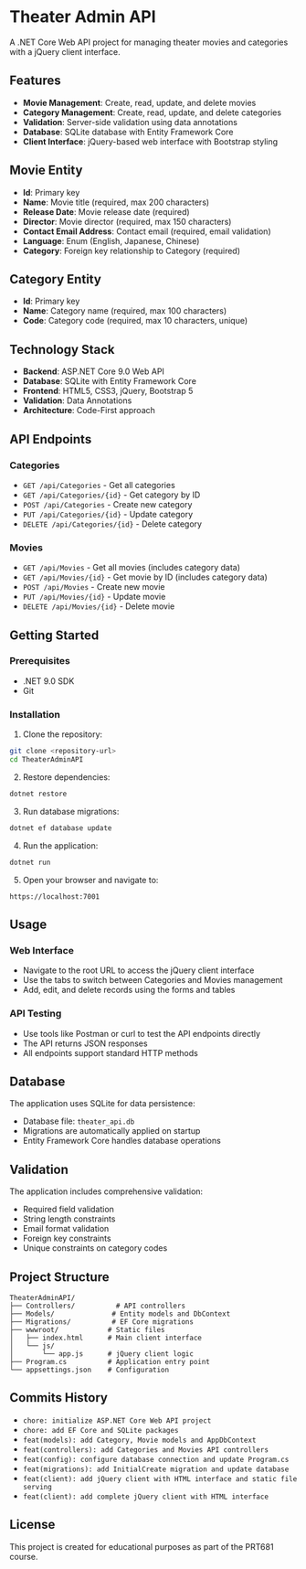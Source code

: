 # Theater Admin API

A .NET Core Web API project for managing theater movies and categories with a jQuery client interface.

## Features

- **Movie Management**: Create, read, update, and delete movies
- **Category Management**: Create, read, update, and delete categories
- **Validation**: Server-side validation using data annotations
- **Database**: SQLite database with Entity Framework Core
- **Client Interface**: jQuery-based web interface with Bootstrap styling

## Movie Entity

- **Id**: Primary key
- **Name**: Movie title (required, max 200 characters)
- **Release Date**: Movie release date (required)
- **Director**: Movie director (required, max 150 characters)
- **Contact Email Address**: Contact email (required, email validation)
- **Language**: Enum (English, Japanese, Chinese)
- **Category**: Foreign key relationship to Category (required)

## Category Entity

- **Id**: Primary key
- **Name**: Category name (required, max 100 characters)
- **Code**: Category code (required, max 10 characters, unique)

## Technology Stack

- **Backend**: ASP.NET Core 9.0 Web API
- **Database**: SQLite with Entity Framework Core
- **Frontend**: HTML5, CSS3, jQuery, Bootstrap 5
- **Validation**: Data Annotations
- **Architecture**: Code-First approach

## API Endpoints

### Categories
- `GET /api/Categories` - Get all categories
- `GET /api/Categories/{id}` - Get category by ID
- `POST /api/Categories` - Create new category
- `PUT /api/Categories/{id}` - Update category
- `DELETE /api/Categories/{id}` - Delete category

### Movies
- `GET /api/Movies` - Get all movies (includes category data)
- `GET /api/Movies/{id}` - Get movie by ID (includes category data)
- `POST /api/Movies` - Create new movie
- `PUT /api/Movies/{id}` - Update movie
- `DELETE /api/Movies/{id}` - Delete movie

## Getting Started

### Prerequisites
- .NET 9.0 SDK
- Git

### Installation

1. Clone the repository:
```bash
git clone <repository-url>
cd TheaterAdminAPI
```

2. Restore dependencies:
```bash
dotnet restore
```

3. Run database migrations:
```bash
dotnet ef database update
```

4. Run the application:
```bash
dotnet run
```

5. Open your browser and navigate to:
```
https://localhost:7001
```

## Usage

### Web Interface
- Navigate to the root URL to access the jQuery client interface
- Use the tabs to switch between Categories and Movies management
- Add, edit, and delete records using the forms and tables

### API Testing
- Use tools like Postman or curl to test the API endpoints directly
- The API returns JSON responses
- All endpoints support standard HTTP methods

## Database

The application uses SQLite for data persistence:
- Database file: `theater_api.db`
- Migrations are automatically applied on startup
- Entity Framework Core handles database operations

## Validation

The application includes comprehensive validation:
- Required field validation
- String length constraints
- Email format validation
- Foreign key constraints
- Unique constraints on category codes

## Project Structure

```
TheaterAdminAPI/
├── Controllers/          # API controllers
├── Models/              # Entity models and DbContext
├── Migrations/          # EF Core migrations
├── wwwroot/            # Static files
│   ├── index.html      # Main client interface
│   └── js/
│       └── app.js      # jQuery client logic
├── Program.cs          # Application entry point
└── appsettings.json    # Configuration
```

## Commits History

- `chore: initialize ASP.NET Core Web API project`
- `chore: add EF Core and SQLite packages`
- `feat(models): add Category, Movie models and AppDbContext`
- `feat(controllers): add Categories and Movies API controllers`
- `feat(config): configure database connection and update Program.cs`
- `feat(migrations): add InitialCreate migration and update database`
- `feat(client): add jQuery client with HTML interface and static file serving`
- `feat(client): add complete jQuery client with HTML interface`

## License

This project is created for educational purposes as part of the PRT681 course.
